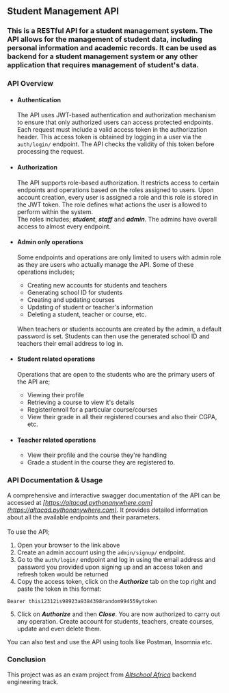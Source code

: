 ## Student Management API

### This is a RESTful API for a student management system. The API allows for the management of student data, including personal information and academic records. It can be used as backend for a student management system or any other application that requires management of student's data.

### API Overview <br>

<ul>

#### <li> Authentication </li>
The API uses JWT-based authentication and authorization mechanism to ensure that only authorized users can access protected endpoints. Each request must include a valid access token in the authorization header. This access token is obtained by logging in a user via the `auth/login/` endpoint. The API checks the validity of this token before processing the request.


#### <li> Authorization </li>
The API supports role-based authorization. It restricts access to certain endpoints and operations based on the roles assigned to users. Upon account creation, every user is assigned a role and this role is stored in the JWT token. The role defines what actions the user is allowed to perform within the system.   
The roles includes; _**student**_, **_staff_** and **_admin_**.
The admins have overall access to almost every endpoint.

#### <li> Admin only operations </li>
Some endpoints and operations are only limited to users with admin role as they are users who actually manage the API.  Some of these operations includes;
<ul>
  <li> Creating new accounts for students and teachers </li>
  <li> Generating school ID for students </li>
  <li> Creating and updating courses </li>
  <li> Updating of student or teacher's information </li>
  <li> Deleting a student, teacher or course, etc. </li>
</ul>

<br>
When teachers or students accounts are created by the admin, a default password is set. Students can then use the generated school ID and teachers their email address to log in.


#### <li> Student related operations </li>
Operations that are open to the students who are the primary users of the API are;
<ul>
    <li> Viewing their profile  </li>
    <li> Retrieving a course to view it's details</li>
    <li> Register/enroll for a particular course/courses </li>
    <li> View their grade in all their registered courses and also their CGPA, etc. </li>
</ul>

#### <li> Teacher related operations </li>
<ul>
  <li> View their profile and the course they're handling </li>
  <li> Grade a student in the course they are registered to. </li>
</ul>
</ul>
 

### API Documentation & Usage
A comprehensive and interactive swagger documentation of the API can be accessed at _[https://altacad.pythonanywhere.com](https://altacad.pythonanywhere.com)._ It provides detailed information about all the available endpoints and their parameters. <br> <br>
To use the API;
1. Open your browser to the link above
2. Create an admin account using the `admin/signup/` endpoint.
3. Go to the `auth/login/` endpoint and log in using the email address and password you provided upon signing up and an access token and refresh token would be returned </li>
4. Copy the access token, click on the **_Authorize_** tab on the top right and paste the token in this format:

```
Bearer this12312is98923a9384398random994559ytoken 
```
5. Click on **_Authorize_** and then **_Close_**. You are now authorized to carry out any operation. Create account for students, teachers, create courses, update and even delete them. 


You can also test and use the API using tools like Postman, Insomnia etc.

### Conclusion 
This project was as an exam project from _[Altschool Africa](https://altschoolafrica.com)_ backend engineering track.



